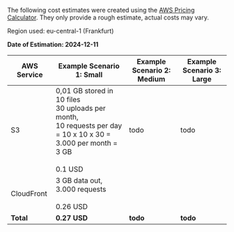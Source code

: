The following cost estimates were created using the [AWS Pricing Calculator](https://calculator.aws/). They  only provide a rough estimate, actual costs may vary. 

Region used: eu-central-1 (Frankfurt)

**Date of Estimation: 2024-12-11**

| AWS Service | Example Scenario 1: Small                                                                                                                 | Example Scenario 2: Medium | Example Scenario 3: Large |
|-------------|-------------------------------------------------------------------------------------------------------------------------------------------|----------------------------|---------------------------|
| S3          | 0,01 GB stored in 10 files<br />30 uploads per month,<br />10 requests per day = 10 x 10 x 30 = 3.000 per month = 3 GB<br /><br />0.1 USD | todo                       | todo                      |
| CloudFront  | 3 GB data out,<br />3.000 requests<br /><br />0.26 USD                                                                                    |                            |                           |
| **Total**   | **0.27 USD**                                                                                                                              | **todo**                   | **todo**                  ||
